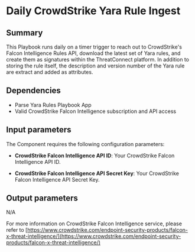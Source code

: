 # Daily CrowdStrike Yara Rule Ingest
## Summary
This Playbook runs daily on a timer trigger to reach out to CrowdStrike's Falcon Intelligence Rules API, download the latest set of Yara rules, and create them as signatures within the ThreatConnect platform. In addition to storing the rule itself, the description and version number of the Yara rule are extract and added as attributes.


## Dependencies
- Parse Yara Rules Playbook App
- Valid CrowdStrike Falcon Intelligence subscription and API access


## Input parameters
The Component requires the following configuration parameters:
- **CrowdStrike Falcon Intelligence API ID**: Your CrowdStrike Falcon Intelligence API ID.

- **CrowdStrike Falcon Intelligence API Secret Key**: Your CrowdStrike Falcon Intelligence API Secret Key.


## Output parameters
N/A


For more information on CrowdStrike Falcon Intelligence service, please refer to [https://www.crowdstrike.com/endpoint-security-products/falcon-x-threat-intelligence/](https://www.crowdstrike.com/endpoint-security-products/falcon-x-threat-intelligence/)